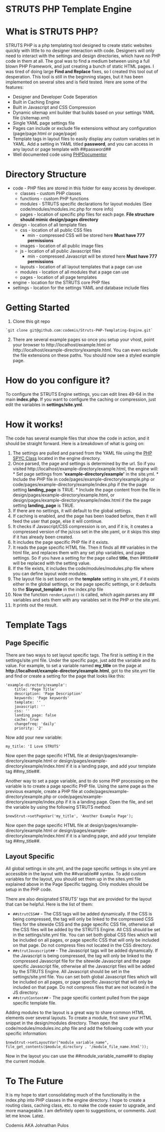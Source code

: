 STRUTS PHP Template Engine
==========================

What is STRUTS PHP?
===================
  
  STRUTS PHP is a php templating tool designed to create static websites quickly with little to no designer interaction with code.  Designers will only need to interact with the settings and design directories, which have no PHP code in them at all. The goal was to find a medium between using a full blown PHP Framework, and just creating a bunch of static HTML pages.  I was tired of doing large **Find and Replace** fixes, so I created this tool out of desperation.  This tool is still in the beginning stages, but it has been implemented on several sites and is field tested. Here are some of the features:
  
  * Designer and Developer Code Seperation
  * Built in Caching Engine
  * Built in Javascript and CSS Compression
  * Dynamic sitemap xml builder that builds based on your settings YAML file (/sitemap.xml)
  * Single YAML page settings file
  * Pages can include or exclude file extensions without any configuration (page/page.html or page/page)
  * Template tags in layout files to easily display any custom variables set in YAML.  Add a setting in YAML titled **password**, and you can access in any layout or page template with ##password##
  * Well documented code using [PHPDocumentor](http://www.phpdoc.org/)
  
Directory Structure
===================

  * code - PHP files are stored in this folder for easy access by developer.
    * classes - custom PHP classes
    * functions - custom PHP functions
    * modules - STRUTS specific declarations for layout modules (See code/modules/modules.inc.php for more info)
    * pages - location of specific php files for each page.  **File structure should mimic design/pages directory**
  * design - location of all template files
    * css - location of all public CSS files
      * min - compressed CSS will be stored here **Must have 777 permissions**
    * images - location of all public image files
    * js - location of all public Javascript files
      * min - compressed Javascript will be stored here **Must have 777 permissions**
    * layouts - location of all layout templates that a page can use
    * modules - location of all modules that a page can use
    * pages - location of all page templates
  * engine - location for the STRUTS core PHP files
  * settings - location for the settings YAML and database include files

Getting Started
===============

  1. Clone this git repo 
  
    `git clone git@github.com:codemis/Struts-PHP-Templating-Engine.git`

  2. There are several example pages so once you setup your vhost,  point your browser to http://localhost/example.html or http://localhost/example-directory/example.html.  You can even exclude the file extensions on these paths.  You should now see a styled example page.

How do you configure it?
========================

  To configure the STRUTS Engine settings, you can edit lines 49-64 in the main **index.php**.  If you want to configure the caching or compression, just edit the variables in **settings/site.yml**.
  
How it works!
=============

  The code has several example files that show the code in action, and it should be straight forward.  Here is a breakdown of what is going on:
  
  1. The settings are pulled and parsed from the YAML file using the [PHP SPYC Class](http://code.google.com/p/spyc/) located in the engine directory.
  2. Once parsed,  the page and settings is determined by the url.  So if you visited http://localhost/example-directory/example.html, the engine will:
    * Set page settings from **'example-directory/example'** in the site.yml.
    * Include the PHP file in code/pages/example-directory/example.php or code/pages/example-directory/example/index.php if the the page setting **landing_page** is TRUE.
    * Include the page content from the file in design/pages/example-directory/example.html, or design/pages/example-directory/example/index.html if the the page setting **landing_page** is TRUE.
  3. If there are no settings,  it will default to the global settings.
  4. If caching is enabled, and the page has been loaded before, then it will feed the user that page, else it will continue.
  5. It checks if Javascript/CSS compression is on, and if it is, it creates a compressed version of the js/css set in the site.yaml, or it skips this step if it has already been created.
  6. It includes the page specific PHP file if it exists.
  7. It reads the page specific HTML file.  Then it finds all ## variables in the html file, and replaces them with any set php variables, and page settings.  So if you have a setting for the page called **title**, then ##title## will be replaced with the setting value.
  8. If the file exists,  it includes the code/modules/modules.php file where you can define layout wide modules.
  9. The layout file is set based on the **template** setting in site.yml, if it exists either in the global settings, or the page specific settings, or it defaults to the **$layout_template** in the index.php file
  10. Now the function `renderLayout()` is called, which again parses any ## variables and sets them with any variables set in the PHP or the site.yml.
  11. It prints out the result.
  
Template Tags
=============

Page Specific
-------------

  There are two ways to set layout specific tags.  The first is setting it in the settings/site.yml file.  Under the specific page, just add the variable and its value.  For example,  to set a variable named **my_title** on the page at **http://localhost/example-directory/example.html**,  got to the site.yml file and find or create a setting for the page that looks like this:
  
    'example-directory/example':
        title: 'Page Title'
        description: 'Page Description'
        keywords: 'Page keywords'
        template: ''
        javascript: ''
        css: ''
        landing_page: false
        cache: true
        changefreq: 'daily'
        priority: '2'
  
  Now add your new variable:
  
    my_title: 'I Love STRUTS'
  
  Now open the page specific HTML file at design/pages/example-directory/example.html or design/pages/example-directory/example/index.html if it is a landing page, and add your template tag ##my_title##.
  
  Another way to set a page variable, and to do some PHP processing on the variable is to create a page specific PHP file.  Using the same page as the previous example, create a PHP file at code/pages/example-directory/example.php or code/pages/example-directory/example/index.php if it is a landing page.  Open the file, and set the variable by using the following STRUTS method:
  
  `$newStrut->setPageVar('my_title', 'Another Example Page');`

  Now open the page specific HTML file at design/pages/example-directory/example.html or design/pages/example-directory/example/index.html if it is a landing page, and add your template tag ##my_title##. 

Layout Specific
---------------

  All global settings in site.yml, and the page specific settings in site.yml are accessible in the layout with the ##variable## syntax.  To add custom variables for the layout,  you should set them up in the sites.yml file explained above in the Page Specific tagging.  Only modules should be setup in the PHP code.
  
  There are also designated STRUTS' tags that are provided for the layout that can be helpful.  Here is the list of them:

  * `##strutCSS##` - The CSS tags will be added dynamically.  If the CSS is being compressed,  the tag will only be linked to the compressed CSS files for the sitewide CSS and the page specific CSS file, otherwise all the CSS files will be added by the STRUTS Engine.  All CSS should be set in the settings/site.yml file.  You can set both global CSS files which will be included on all pages, or page specific CSS that will only be included on that page. Do not compress files not located in the CSS directory.
  * `##strutJavascript##` - The Javascript tags will be added dynamically.  If the Javascript is being compressed,  the tag will only be linked to the compressed Javascript file for the sitewide Javascript and the page specific Javascript file, otherwise all the Javascript files will be added by the STRUTS Engine.  All Javascript should be set in the settings/site.yml file.  You can set both global Javascript files which will be included on all pages, or page specific Javascript that will only be included on that page.  Do not compress files that are not located in the JS directory.
  * `##strutContent##` - The page specific content pulled from the page specific template file.

  
Adding modules to the layout is a great way to share common HTML elements over several layouts.  To create a module, first save your HTML snippet in the design/modules directory.  Then open the code/modules/modules.inc.php file and add the following code with your specific information:
  
  `$newStrut->setLayoutVar("module_variable_name", file_get_contents($module_directory . '/module_file_name.html'));`
  
  
Now in the layout you can use the ##module_variable_name## to display the current module.

To The Future
=============

  It is my hope to start consolidating much of the functionality in the index.php into PHP classes in the engine directory.  I hope to create a routing class, caching class, etc. to make the code easier to upgrade, and more manageable.  I am definitely open to suggestions, or comments.  Just let me know.  Latez.
  
Codemis AKA Johnathan Pulos